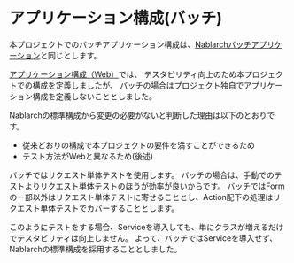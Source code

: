 # アプリケーション構成(バッチ)

本プロジェクトでのバッチアプリケーション構成は、[Nablarchバッチアプリケーション](https://nablarch.github.io/docs/LATEST/doc/application_framework/application_framework/batch/nablarch_batch/index.html)と同じとします。

[アプリケーション構成（Web）](アプリケーション構成（Web）.md)では、
テスタビリティ向上のため本プロジェクトでの構成を定義しましたが、
バッチの場合はプロジェクト独自でアプリケーション構成を定義しないこととしました。

Nablarchの標準構成から変更の必要がないと判断した理由は以下のとおりです。

- 従来どおりの構成で本プロジェクトの要件を満すことができるため
- テスト方法がWebと異なるため(後述)

バッチではリクエスト単体テストを使用します。
バッチの場合は、手動でのテストよりリクエスト単体テストのほうが効率が良いからです。
バッチではFormの一部以外はリクエスト単体テストに寄せることとし、Action配下の処理はリクエスト単体テストでカバーすることとします。

このようにテストをする場合、Serviceを導入しても、単にクラスが増えるだけでテスタビリティは向上しません。
よって、バッチではServiceを導入せず、Nablarchの標準構成を採用することとしました。
